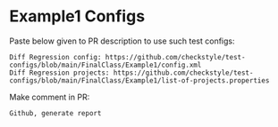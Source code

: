 # Example1 Configs
Paste below given to PR description to use such test configs:
```
Diff Regression config: https://github.com/checkstyle/test-configs/blob/main/FinalClass/Example1/config.xml
Diff Regression projects: https://github.com/checkstyle/test-configs/blob/main/FinalClass/Example1/list-of-projects.properties
```
Make comment in PR:
```
Github, generate report
```
